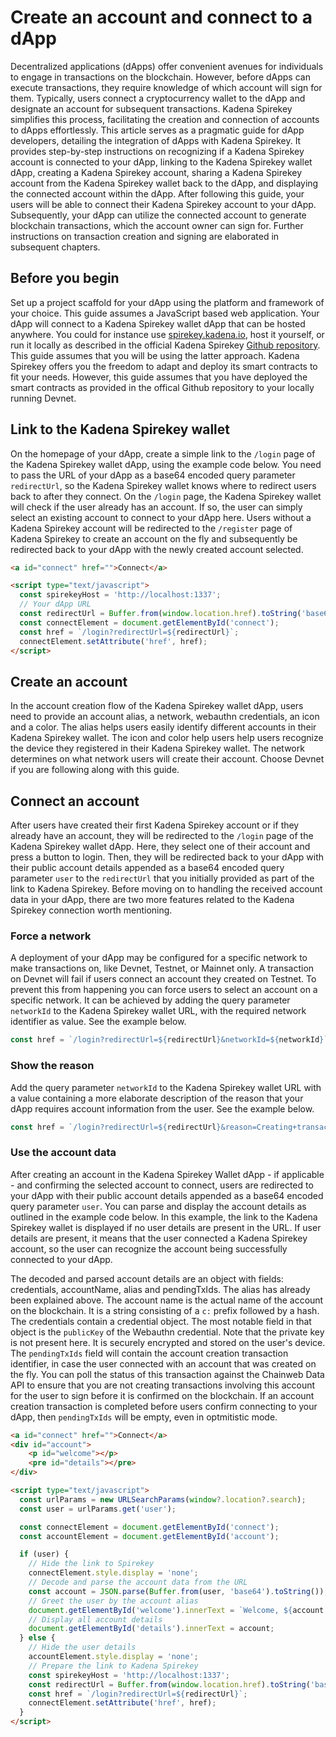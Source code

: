 # **Create an account and connect to a dApp**

Decentralized applications (dApps) offer convenient avenues for individuals to
engage in transactions on the blockchain. However, before dApps can execute
transactions, they require knowledge of which account will sign for them.
Typically, users connect a cryptocurrency wallet to the dApp and designate an
account for subsequent transactions. Kadena Spirekey simplifies this process,
facilitating the creation and connection of accounts to dApps effortlessly. This
article serves as a pragmatic guide for dApp developers, detailing the
integration of dApps with Kadena Spirekey. It provides step-by-step instructions
on recognizing if a Kadena Spirekey account is connected to your dApp, linking
to the Kadena Spirekey wallet dApp, creating a Kadena Spirekey account, sharing
a Kadena Spirekey account from the Kadena Spirekey wallet back to the dApp, and
displaying the connected account within the dApp. After following this guide,
your users will be able to connect their Kadena Spirekey account to your dApp.
Subsequently, your dApp can utilize the connected account to generate blockchain
transactions, which the account owner can sign for. Further instructions on
transaction creation and signing are elaborated in subsequent chapters.

## Before you begin

Set up a project scaffold for your dApp using the platform and framework of your
choice. This guide assumes a JavaScript based web application. Your dApp will
connect to a Kadena Spirekey wallet dApp that can be hosted anywhere. You could
for instance use [spirekey.kadena.io](spirekey.kadena.io), host it yourself, or
run it locally as described in the official Kadena Spirekey
[Github repository](https://github.com/kadena-community/webauthn-wallet/). This
guide assumes that you will be using the latter approach. Kadena Spirekey offers
you the freedom to adapt and deploy its smart contracts to fit your needs.
However, this guide assumes that you have deployed the smart contracts as
provided in the offical Github repository to your locally running Devnet.

## Link to the Kadena Spirekey wallet

On the homepage of your dApp, create a simple link to the `/login` page of the
Kadena Spirekey wallet dApp, using the example code below. You need to pass the
URL of your dApp as a base64 encoded query parameter `redirectUrl`, so the
Kadena Spirekey wallet knows where to redirect users back to after they connect.
On the `/login` page, the Kadena Spirekey wallet will check if the user already
has an account. If so, the user can simply select an existing account to connect
to your dApp here. Users without a Kadena Spirekey account will be redirected to
the `/register` page of Kadena Spirekey to create an account on the fly and
subsequently be redirected back to your dApp with the newly created account
selected.

```HTML
<a id="connect" href="">Connect</a>

<script type="text/javascript">
  const spirekeyHost = 'http://localhost:1337';
  // Your dApp URL
  const redirectUrl = Buffer.from(window.location.href).toString('base64');
  const connectElement = document.getElementById('connect');
  const href = `/login?redirectUrl=${redirectUrl}`;
  connectElement.setAttribute('href', href);
</script>
```

## Create an account

In the account creation flow of the Kadena Spirekey wallet dApp, users need to
provide an account alias, a network, webauthn credentials, an icon and a color.
The alias helps users easily identify different accounts in their Kadena
Spirekey wallet. The icon and color help users help users recognize the device
they registered in their Kadena Spirekey wallet. The network determines on what
network users will create their account. Choose Devnet if you are following
along with this guide.

## Connect an account

After users have created their first Kadena Spirekey account or if they already
have an account, they will be redirected to the `/login` page of the Kadena
Spirekey wallet dApp. Here, they select one of their account and press a button
to login. Then, they will be redirected back to your dApp with their public
account details appended as a base64 encoded query parameter `user` to the
`redirectUrl` that you initially provided as part of the link to Kadena
Spirekey. Before moving on to handling the received account data in your dApp,
there are two more features related to the Kadena Spirekey connection worth
mentioning.

### Force a network

A deployment of your dApp may be configured for a specific network to make
transactions on, like Devnet, Testnet, or Mainnet only. A transaction on Devnet
will fail if users connect an account they created on Testnet. To prevent this
from happening you can force users to select an account on a specific network.
It can be achieved by adding the query parameter `networkId` to the Kadena
Spirekey wallet URL, with the required network identifier as value. See the
example below.

```JavaScript
const href = `/login?redirectUrl=${redirectUrl}&networkId=${networkId}`;
```

### Show the reason

Add the query parameter `networkId` to the Kadena Spirekey wallet URL with a
value containing a more elaborate description of the reason that your dApp
requires account information from the user. See the example below.

```JavaScript
const href = `/login?redirectUrl=${redirectUrl}&reason=Creating+transactions+for+in+game+purchases.`;
```

### Use the account data

After creating an account in the Kadena Spirekey Wallet dApp - if applicable -
and confirming the selected account to connect, users are redirected to your
dApp with their public account details appended as a base64 encoded query
parameter `user`. You can parse and display the account details as outlined in
the example code below. In this example, the link to the Kadena Spirekey wallet
is displayed if no user details are present in the URL. If user details are
present, it means that the user connected a Kadena Spirekey account, so the user
can recognize the account being successfully connected to your dApp.

The decoded and parsed account details are an object with fields: credentials,
accountName, alias and pendingTxIds. The alias has already been explained above.
The account name is the actual name of the account on the blockchain. It is a
string consisting of a `c:` prefix followed by a hash. The credentials contain a
credential object. The most notable field in that object is the `publicKey` of
the Webauthn credential. Note that the private key is not present here. It is
securely encrypted and stored on the user's device. The `pendingTxIds` field
will contain the account creation transaction identifier, in case the user
connected with an account that was created on the fly. You can poll the status
of this transaction against the Chainweb Data API to ensure that you are not
creating transactions involving this account for the user to sign before it is
confirmed on the blockchain. If an account creation transaction is completed
before users confirm connecting to your dApp, then `pendingTxIds` will be empty,
even in optmitistic mode.

```HTML
<a id="connect" href="">Connect</a>
<div id="account">
    <p id="welcome"></p>
    <pre id="details"></pre>
</div>

<script type="text/javascript">
  const urlParams = new URLSearchParams(window?.location?.search);
  const user = urlParams.get('user');

  const connectElement = document.getElementById('connect');
  const accountElement = document.getElementById('account');

  if (user) {
    // Hide the link to Spirekey
    connectElement.style.display = 'none';
    // Decode and parse the account data from the URL
    const account = JSON.parse(Buffer.from(user, 'base64').toString());
    // Greet the user by the account alias
    document.getElementById('welcome').innerText = `Welcome, ${account.alias}`,
    // Display all account details
    document.getElementById('details').innerText = account;
  } else {
    // Hide the user details
    accountElement.style.display = 'none';
    // Prepare the link to Kadena Spirekey
    const spirekeyHost = 'http://localhost:1337';
    const redirectUrl = Buffer.from(window.location.href).toString('base64');
    const href = `/login?redirectUrl=${redirectUrl}`;
    connectElement.setAttribute('href', href);
  }
</script>
```
